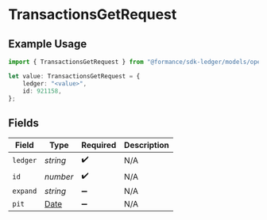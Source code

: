 # TransactionsGetRequest

## Example Usage

```typescript
import { TransactionsGetRequest } from "@formance/sdk-ledger/models/operations";

let value: TransactionsGetRequest = {
    ledger: "<value>",
    id: 921158,
};
```

## Fields

| Field                                                                                         | Type                                                                                          | Required                                                                                      | Description                                                                                   |
| --------------------------------------------------------------------------------------------- | --------------------------------------------------------------------------------------------- | --------------------------------------------------------------------------------------------- | --------------------------------------------------------------------------------------------- |
| `ledger`                                                                                      | *string*                                                                                      | :heavy_check_mark:                                                                            | N/A                                                                                           |
| `id`                                                                                          | *number*                                                                                      | :heavy_check_mark:                                                                            | N/A                                                                                           |
| `expand`                                                                                      | *string*                                                                                      | :heavy_minus_sign:                                                                            | N/A                                                                                           |
| `pit`                                                                                         | [Date](https://developer.mozilla.org/en-US/docs/Web/JavaScript/Reference/Global_Objects/Date) | :heavy_minus_sign:                                                                            | N/A                                                                                           |